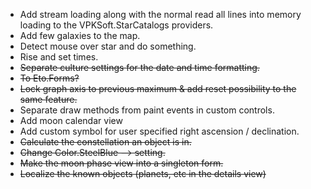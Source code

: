 * Add stream loading along with the normal read all lines into memory loading to the VPKSoft.StarCatalogs providers.
* Add few galaxies to the map.
* Detect mouse over star and do something.
* Rise and set times.
* ~~Separate culture settings for the date and time formatting.~~
* ~~To Eto.Forms?~~
* ~~Lock graph axis to previous maximum & add reset possibility to the same feature.~~
* Separate draw methods from paint events in custom controls.
* Add moon calendar view
* Add custom symbol for user specified right ascension / declination.
* ~~Calculate the constellation an object is in.~~
* ~~Change Color.SteelBlue --> setting.~~
* ~~Make the moon phase view into a singleton form.~~
* ~~Localize the known objects (planets, etc in the details view)~~
